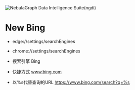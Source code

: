 <picture>
  <source media="(prefers-color-scheme: dark)" srcset="https://www.androidheadlines.com/wp-content/uploads/2023/03/Bing-AI-Logo-AH-1420x799.webp">
  <img alt="NebulaGraph Data Intelligence Suite(ngdi)" src="https://www.androidheadlines.com/wp-content/uploads/2023/03/Bing-AI-Logo-AH-1420x799.webp">
</picture>
<p align="center">

  # New Bing
-   edge://settings/searchEngines
-   chrome://settings/searchEngines

-   搜索引擎 Bing
-   快捷方式 www.bing.com
-   以%s代替查询的URL https://www.bing.com/search?q=%s
